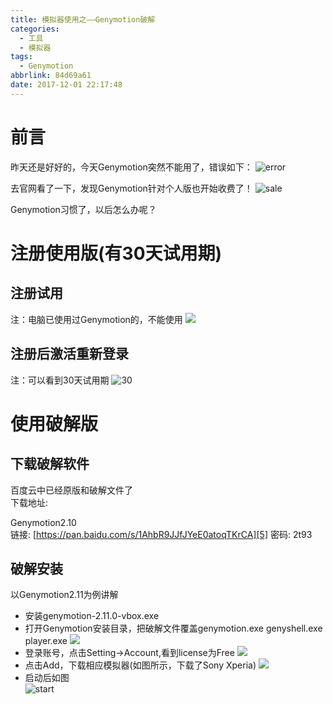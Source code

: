 ```yaml
---
title: 模拟器使用之——Genymotion破解
categories:
  - 工具
  - 模拟器
tags:
  - Genymotion
abbrlink: 84d69a61
date: 2017-12-01 22:17:48
---
```

# 前言
昨天还是好好的，今天Genymotion突然不能用了，错误如下：
![error][1]
<!--more-->
去官网看了一下，发现Genymotion针对个人版也开始收费了！
![sale][2]

Genymotion习惯了，以后怎么办呢？
# 注册使用版(有30天试用期)
## 注册试用
注：电脑已使用过Genymotion的，不能使用
![][3]
## 注册后激活重新登录
注：可以看到30天试用期
![30][4]

# 使用破解版
## 下载破解软件
百度云中已经原版和破解文件了   
下载地址:    
  
Genymotion2.10   
链接: [https://pan.baidu.com/s/1AhbR9JJfJYeE0atoqTKrCA][5] 密码: 2t93   


## 破解安装  
以Genymotion2.11为例讲解

- 安装genymotion-2.11.0-vbox.exe 
- 打开Genymotion安装目录，把破解文件覆盖genymotion.exe genyshell.exe player.exe
![][6]
- 登录账号，点击Setting->Account,看到license为Free
![][7]
- 点击Add，下载相应模拟器(如图所示，下载了Sony Xperia)
![][8]
- 启动后如图   
![start][9]


[1]: https://cdn.jsdelivr.net/gh/pgzxc/CDN/blog-image/genymotion-error.png
[2]: https://cdn.jsdelivr.net/gh/pgzxc/CDN/blog-image/genymotion-sale.png
[3]: https://cdn.jsdelivr.net/gh/pgzxc/CDN/blog-image/genymotion-trial.png
[4]: https://cdn.jsdelivr.net/gh/pgzxc/CDN/blog-image/genymotion-licence.png
[5]: https://pan.baidu.com/s/1AhbR9JJfJYeE0atoqTKrCA
[6]: https://cdn.jsdelivr.net/gh/pgzxc/CDN/blog-image/genymotion-replace.png
[7]: https://cdn.jsdelivr.net/gh/pgzxc/CDN/blog-image/genymotion-free.png
[8]: https://cdn.jsdelivr.net/gh/pgzxc/CDN/blog-image/genymotion-download.png
[9]: https://cdn.jsdelivr.net/gh/pgzxc/CDN/blog-image/genymotion-start.pngs